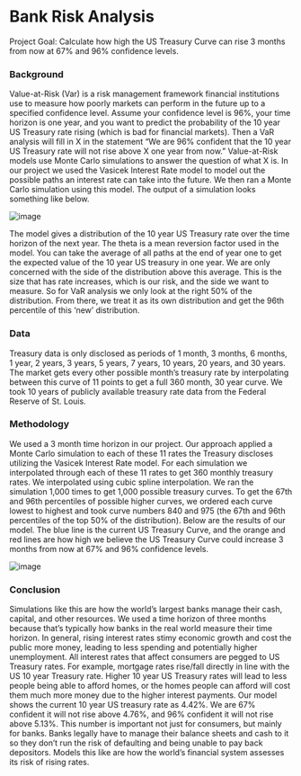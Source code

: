 # Bank Risk Analysis
Project Goal: Calculate how high the US Treasury Curve can rise 3 months from now at 67% and 96% confidence levels.

### Background
Value-at-Risk (Var) is a risk management framework financial institutions use to measure how poorly markets can perform in the future up to a specified confidence level. Assume your confidence level is 96%, your time horizon is one year, and you want to predict the probability of the 10 year US Treasury rate rising (which is bad for financial markets). Then a VaR analysis will fill in X in the statement “We are 96% confident that the 10 year US Treasury rate will not rise above X one year from now.”
Value-at-Risk models use Monte Carlo simulations to answer the question of what X is. In our project we used the Vasicek Interest Rate model to model out the possible paths an interest rate can take into the future. We then ran a Monte Carlo simulation using this model. The output of a simulation looks something like below. 

![image](https://github.com/user-attachments/assets/72b398a0-9d02-4d47-b7c0-dea9950a0ebc)

The model gives a distribution of the 10 year US Treasury rate over the time horizon of the next year. The theta is a mean reversion factor used in the model. You can take the average of all paths at the end of year one to get the expected value of the 10 year US treasury in one year. We are only concerned with the side of the distribution above this average. This is the size that has rate increases, which is our risk, and the side we want to measure. So for VaR analysis we only look at the right 50% of the distribution. From there, we treat it as its own distribution and get the 96th percentile of this ‘new’ distribution.
### Data
Treasury data is only disclosed as periods of 1 month, 3 months, 6 months, 1 year, 2 years, 3 years, 5 years, 7 years, 10 years, 20 years, and 30 years. The market gets every other possible month’s treasury rate by interpolating between this curve of 11 points to get a full 360 month, 30 year curve. We took 10 years of publicly available treasury rate data from the Federal Reserve of St. Louis. 
### Methodology
We used a 3 month time horizon in our project. Our approach applied a Monte Carlo simulation to each of these 11 rates the Treasury discloses utilizing the Vasicek Interest Rate model. For each simulation we interpolated through each of these 11 rates to get 360 monthly treasury rates. We interpolated using cubic spline interpolation. We ran the simulation 1,000 times to get 1,000 possible treasury curves. To get the 67th and 96th percentiles of possible higher curves, we ordered each curve lowest to highest and took curve numbers 840 and 975 (the 67th and 96th percentiles of the top 50% of the distribution). Below are the results of our model. The blue line is the current US Treasury Curve, and the orange and red lines are how high we believe the US Treasury Curve could increase 3 months from now at 67% and 96% confidence levels. 

![image](https://github.com/user-attachments/assets/41b118c9-837a-44cd-9c86-14601d0aabfa)

### Conclusion
Simulations like this are how the world’s largest banks manage their cash, capital, and other resources. We used a time horizon of three months because that’s typically how banks in the real world measure their time horizon.  In general, rising interest rates stimy economic growth and cost the public more money, leading to less spending and potentially higher unemployment. All interest rates that affect consumers are pegged to US Treasury rates. For example, mortgage rates rise/fall directly in line with the US 10 year Treasury rate. Higher 10 year US Treasury rates will lead to less people being able to afford homes, or the homes people can afford will cost them much more money due to the higher interest payments. Our model shows the current 10 year US treasury rate as 4.42%. We are 67% confident it will not rise above 4.76%, and 96% confident it will not rise above 5.13%. This number is important not just for consumers, but mainly for banks. Banks legally have to manage their balance sheets and cash to it so they don’t run the risk of defaulting and being unable to pay back depositors. Models this like are how the world’s financial system assesses its risk of rising rates.


